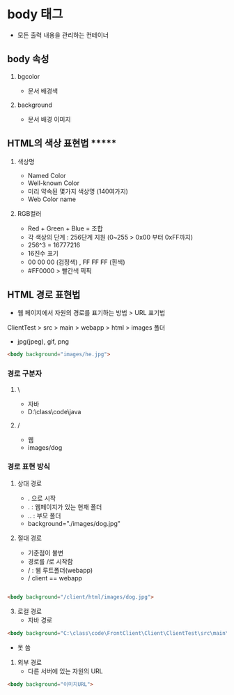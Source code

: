 # body 태그
- 모든 출력 내용을 관리하는 컨테이너 

##  body 속성
1. bgcolor
	- 문서 배경색


2. background
	- 문서 배경 이미지


## HTML의 색상 표현법 \*\*\*\*\*
1. 색상명
	- Named Color
	- Well-known Color
	- 미리 약속된 몇가지 색상명 (140여가지)
	- Web Color name


2. RGB컬러
	- Red + Green + Blue = 조합
	- 각 색상의 단계 : 256단계 지원 (0~255 > 0x00 부터 0xFF까지)
	- 256^3 = 16777216
	- 16진수 표기 
	- 00 00 00 (검정색) , FF FF FF (흰색)
	- \#FF0000 > 빨간색
픽픽


## HTML 경로 표현법
- 웹 페이지에서 자원의 경로를 표기하는 방법 > URL 표기법 

ClientTest > src > main > webapp > html > images 폴더
- jpg(jpeg), gif, png


```html
<body background="images/he.jpg">


```


### 경로 구분자 

1. \\ 
	- 자바
	- D:\class\code\java


2. /
	- 웹
	- images/dog


### 경로 표현 방식
1. 상대 경로
	-  . 으로 시작
	-  . : 웹페이지가 있는 현재 폴더
	- .. : 부모 폴더
	- background="./images/dog.jpg"

2. 절대 경로
	- 기준점이 불변
	- 경로를 /로 시작함
	- / : 웹 루트폴더(webapp)
	- / client ==  webapp
```html

<body background="/client/html/images/dog.jpg">

```
3. 로컬 경로
	-  자바 경로
```html
<body background="C:\class\code\FrontClient\Client\ClientTest\src\main\webapp\html\images\dog.jpg">


```
- 못 씀
1. 외부 경로
	-  다른 서버에 있는 자원의 URL
```html
<body background="이미지URL">

```





